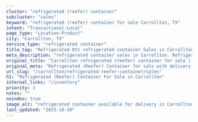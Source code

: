 ```yaml
---
cluster: "refrigerated (reefer) container"
subcluster: "sales"
keyword: "refrigerated (reefer) container for sale Carrollton, TX"
intent: "Transactional-Local"
page_type: "Location-Product"
city: "Carrollton, TX"
service_type: "refrigerated container"
title_tag: "Refrigerated Dtt refrigerated container Sales in Carrollton | LC Container"
meta_description: "refrigerated container sales in Carrollton. Refrigerated containers with climate control. Fast delivery, competitive pricing. Serving refrigerated reefer container area. Quote ID: ZHZ. Call (214) 524-4168 for your free quote today."
original_title: "Carrollton refrigerated (reefer) container for sale | LC"
original_meta: "Refrigerated (Reefer) Container for sale with delivery in Carrollton, TX. LC Container — local Since 2003. Get pricing today."
url_slug: "/carrollton/refrigerated-reefer-container/sales"
h1: "Refrigerated (Reefer) Container For Sale in Carrollton"
internal_links: "/inventory"
priority: 3
notes: ""
noindex: true
image_alt: "refrigerated container available for delivery in Carrollton"
last_updated: "2025-10-20"
---
```


<!-- TODO: Add unique city/inventory copy, images, and internal links here. -->
